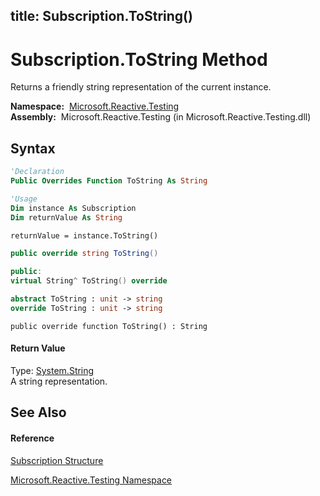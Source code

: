 title: Subscription.ToString()
---
# Subscription.ToString Method

Returns a friendly string representation of the current instance.

**Namespace:**  [Microsoft.Reactive.Testing](Microsoft.Reactive.Testing\Microsoft.Reactive.Testing.md)  
**Assembly:**  Microsoft.Reactive.Testing (in Microsoft.Reactive.Testing.dll)

## Syntax

```vb
'Declaration
Public Overrides Function ToString As String
```

```vb
'Usage
Dim instance As Subscription
Dim returnValue As String

returnValue = instance.ToString()
```

```csharp
public override string ToString()
```

```c++
public:
virtual String^ ToString() override
```

```fsharp
abstract ToString : unit -> string 
override ToString : unit -> string 
```

```jscript
public override function ToString() : String
```

#### Return Value

Type: [System.String](https://msdn.microsoft.com/en-us/library/s1wwdcbf)  
A string representation.

## See Also

#### Reference

[Subscription Structure](Subscription\Subscription.md)

[Microsoft.Reactive.Testing Namespace](Microsoft.Reactive.Testing\Microsoft.Reactive.Testing.md)
